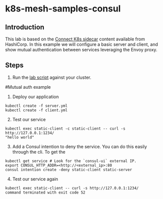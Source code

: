 # k8s-mesh-samples-consul

## Introduction
This lab is based on the [Connect K8s sidecar](https://www.consul.io/docs/platform/k8s/connect.html) content available from HashiCorp. In this example we will configure a basic server and client, and show mutual authentication between services leveraging the Envoy proxy.

## Steps
1. Run the [lab script](lab.sh) against your cluster.

#Mutual auth example
1. Deploy our application

```
kubectl create -f server.yml
kubectl create -f client.yml
```

2. Test our service

```
kubectl exec static-client -c static-client -- curl -s http://127.0.0.1:1234/
"hello world"
```

3. Add a Consul intention to deny the service. You can do this easily through the cli. To get the

```
kubectl get service # Look for the `consul-ui` external IP.
export CONSUL_HTTP_ADDR=<http://<external_ip>:80
consul intention create -deny static-client static-server
```

4. Test our service again

```
kubectl exec static-client -- curl -s http://127.0.0.1:1234/
command terminated with exit code 52
```
